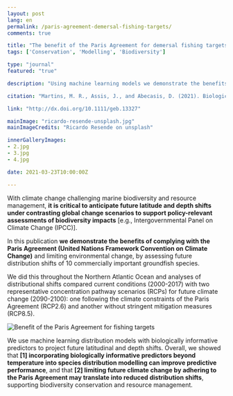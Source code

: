 ```yaml
---
layout: post
lang: en
permalink: /paris-agreement-demersal-fishing-targets/
comments: true

title: "The benefit of the Paris Agreement for demersal fishing targets"
tags: ['Conservation', 'Modelling', 'Biodiversity']

type: "journal"
featured: "true"

description: "Using machine learning models we demonstrate the benefits of complying with the Paris Agreement for 10 commercially important groundfish species distributed in the North Atlantic."

citation: "Martins, M. R., Assis, J., and Abecasis, D. (2021). Biologically meaningful distribution models highlight the benefits of the Paris Agreement for demersal fishing targets in the North Atlantic Ocean. Global Ecology and Biogeography 1–14."

link: "http://dx.doi.org/10.1111/geb.13327"

mainImage: "ricardo-resende-unsplash.jpg"
mainImageCredits: "Ricardo Resende on unsplash"

innerGalleryImages:
- 2.jpg
- 3.jpg
- 4.jpg

date: 2021-03-23T10:00:00Z

---
```


With climate change challenging marine biodiversity and resource management, <b>it is critical to anticipate future latitude and depth shifts under contrasting global change scenarios to support policy-relevant assessments of biodiversity impacts</b> [e.g., Intergovernmental Panel on Climate Change (IPCC)].

In this publication <b>we demonstrate the benefits of complying with the Paris Agreement (United Nations Framework Convention on Climate Change)</b> and limiting environmental change, by assessing future distribution shifts of 10 commercially important groundfish species.

We did this throughout the Northern Atlantic Ocean and analyses of distributional shifts compared current conditions (2000-2017) with two representative concentration pathway scenarios (RCPs) for future climate change (2090-2100): one following the climate constraints of the Paris Agreement (RCP2.6) and another without stringent mitigation measures (RCP8.5).

<img src="{{ site.baseurl }}/assets/images/posts/PressRelease2.jpg" alt="Benefit of the Paris Agreement for fishing targets" style="max-height: 625px;">

We use machine learning distribution models with biologically informative predictors to project future latitudinal and depth shifts. Overall, we showed that <b>[1] incorporating biologically informative predictors beyond temperature into species distribution modelling can improve predictive performance</b>, and that <b>[2] limiting future climate change by adhering to the Paris Agreement may translate into reduced distribution shifts</b>, supporting biodiversity conservation and resource management.
